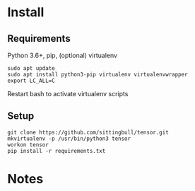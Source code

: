 # Install
## Requirements
Python 3.6+, pip, (optional) virtualenv

```
sudo apt update
sudo apt install python3-pip virtualenv virtualenvwrapper
export LC_ALL=C
```
Restart bash to activate virtualenv scripts

## Setup

```
git clone https://github.com/sittingbull/tensor.git
mkvirtualenv -p /usr/bin/python3 tensor
workon tensor
pip install -r requirements.txt
```

# Notes


